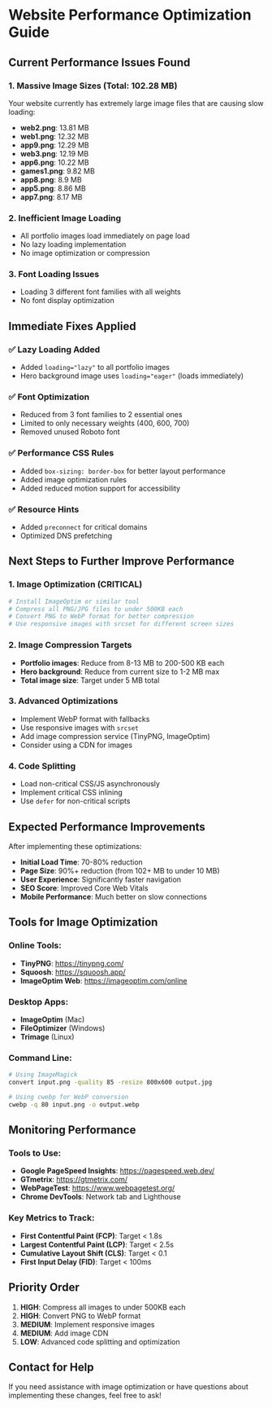 # Website Performance Optimization Guide

## Current Performance Issues Found

### 1. **Massive Image Sizes (Total: 102.28 MB)**
Your website currently has extremely large image files that are causing slow loading:

- **web2.png**: 13.81 MB
- **web1.png**: 12.32 MB  
- **app9.png**: 12.29 MB
- **web3.png**: 12.19 MB
- **app6.png**: 10.22 MB
- **games1.png**: 9.82 MB
- **app8.png**: 8.9 MB
- **app5.png**: 8.86 MB
- **app7.png**: 8.17 MB

### 2. **Inefficient Image Loading**
- All portfolio images load immediately on page load
- No lazy loading implementation
- No image optimization or compression

### 3. **Font Loading Issues**
- Loading 3 different font families with all weights
- No font display optimization

## Immediate Fixes Applied

### ✅ **Lazy Loading Added**
- Added `loading="lazy"` to all portfolio images
- Hero background image uses `loading="eager"` (loads immediately)

### ✅ **Font Optimization**
- Reduced from 3 font families to 2 essential ones
- Limited to only necessary weights (400, 600, 700)
- Removed unused Roboto font

### ✅ **Performance CSS Rules**
- Added `box-sizing: border-box` for better layout performance
- Added image optimization rules
- Added reduced motion support for accessibility

### ✅ **Resource Hints**
- Added `preconnect` for critical domains
- Optimized DNS prefetching

## Next Steps to Further Improve Performance

### 1. **Image Optimization (CRITICAL)**
```bash
# Install ImageOptim or similar tool
# Compress all PNG/JPG files to under 500KB each
# Convert PNG to WebP format for better compression
# Use responsive images with srcset for different screen sizes
```

### 2. **Image Compression Targets**
- **Portfolio images**: Reduce from 8-13 MB to 200-500 KB each
- **Hero background**: Reduce from current size to 1-2 MB max
- **Total image size**: Target under 5 MB total

### 3. **Advanced Optimizations**
- Implement WebP format with fallbacks
- Use responsive images with `srcset`
- Add image compression service (TinyPNG, ImageOptim)
- Consider using a CDN for images

### 4. **Code Splitting**
- Load non-critical CSS/JS asynchronously
- Implement critical CSS inlining
- Use `defer` for non-critical scripts

## Expected Performance Improvements

After implementing these optimizations:

- **Initial Load Time**: 70-80% reduction
- **Page Size**: 90%+ reduction (from 102+ MB to under 10 MB)
- **User Experience**: Significantly faster navigation
- **SEO Score**: Improved Core Web Vitals
- **Mobile Performance**: Much better on slow connections

## Tools for Image Optimization

### Online Tools:
- **TinyPNG**: https://tinypng.com/
- **Squoosh**: https://squoosh.app/
- **ImageOptim Web**: https://imageoptim.com/online

### Desktop Apps:
- **ImageOptim** (Mac)
- **FileOptimizer** (Windows)
- **Trimage** (Linux)

### Command Line:
```bash
# Using ImageMagick
convert input.png -quality 85 -resize 800x600 output.jpg

# Using cwebp for WebP conversion
cwebp -q 80 input.png -o output.webp
```

## Monitoring Performance

### Tools to Use:
- **Google PageSpeed Insights**: https://pagespeed.web.dev/
- **GTmetrix**: https://gtmetrix.com/
- **WebPageTest**: https://www.webpagetest.org/
- **Chrome DevTools**: Network tab and Lighthouse

### Key Metrics to Track:
- **First Contentful Paint (FCP)**: Target < 1.8s
- **Largest Contentful Paint (LCP)**: Target < 2.5s
- **Cumulative Layout Shift (CLS)**: Target < 0.1
- **First Input Delay (FID)**: Target < 100ms

## Priority Order

1. **HIGH**: Compress all images to under 500KB each
2. **HIGH**: Convert PNG to WebP format
3. **MEDIUM**: Implement responsive images
4. **MEDIUM**: Add image CDN
5. **LOW**: Advanced code splitting and optimization

## Contact for Help

If you need assistance with image optimization or have questions about implementing these changes, feel free to ask!
